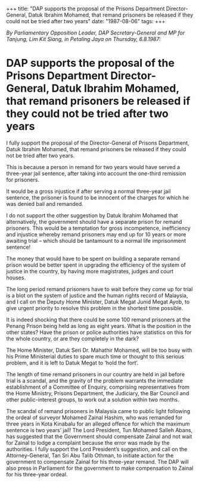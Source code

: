 +++ 
title: "DAP supports the proposal of the Prisons Department Director-General, Datuk Ibrahim Mohamed, that remand prisoners be released if they could not be tried after two years"
date: "1987-08-06"
tags:
+++

_By Parliamentary Opposition Leader, DAP Secretary-General and MP for Tanjung, Lim Kit Siang, in Petaling Jaya on Thursday, 6.8.1987:_

# DAP supports the proposal of the Prisons Department Director-General, Datuk Ibrahim Mohamed, that remand prisoners be released if they could not be tried after two years
	
I fully support the proposal of the Director-General of Prisons Department, Datuk Ibrahim Mohamed, that remand prisoners be released if they could not be tried after two years.</u>

This is because a person in remand for two years would have served a three-year jail sentence, after taking into account the one-third remission for prisoners.

It would be a gross injustice if after serving a normal three-year jail sentence, the prisoner is found to be innocent of the charges for which he was denied bail and remanded.

I do not support the other suggestion by Datuk Ibrahim Mohamed that alternatively, the government should have a separate prison for remand prisoners. This would be a temptation for gross incompetence, inefficiency and injustice whereby remand prisoners may end up for 10 years or more awaiting trial – which should be tantamount to a normal life imprisonment sentence!

The money that would have to be spent on building a separate remand prison would be better spent in upgrading the efficiency of the system of justice in the country, by having more magistrates, judges and court houses.

The long period remand prisoners have to wait before they come up for trial is a blot on the system of justice and the human rights record of Malaysia, and I call on the Deputy Home Minister, Datuk Megat Junid Megat Ayob, to give urgent priority to resolve this problem in the shortest time possible.

It is indeed shocking that there could be some 100 remand prisoners at the Penang Prison being held as long as eight years. What is the position in the other states? Have the prison or police authorities have statistics on this for the whole country, or are they completely in the dark?

The Home Minister, Datuk Seri Dr. Mahathir Mohamed, will be too busy with his Prime Ministerial duties to spare much time or thought to this serious problem, and it is left to Datuk Megat to ‘hold the fort’.

The length of time remand prisoners in our country are held in jail before trial is a scandal, and the gravity of the problem warrants the immediate establishment of a Committee of Enquiry, comprising representatives from the Home Ministry, Prisons Department, the Judiciary, the Bar Council and other public-interest groups, to work out a solution within two months.

The scandal of remand prisoners in Malaysia came to public light following the ordeal of surveyor Mohamed Zainal Hashim, who was remanded for three years in Kota Kinabalu for an alleged offence for which the maximum sentence is two years’ jail! The Lord President, Tun Mohamed Salleh Abans, has suggested that the Government should compensate Zainal and not wait for Zainal to lodge a complaint because the error was made by the authorities. I fully support the Lord President’s suggestion, and call on the Attorney-General, Tan Sri Abu Talib Othman, to initiate action for the government to compensate Zainal for his three-year remand. The DAP will also press in Parliament for the government to make compensation to Zainal for his three-year ordeal.
 
